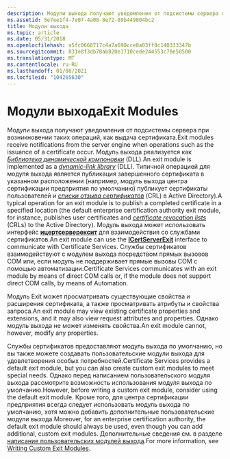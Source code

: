 ```yaml
---
description: Модули выхода получают уведомления от подсистемы сервера при возникновении таких операций, как выдача сертификата.
ms.assetid: 5e7ee1f4-7e07-4a08-8e72-89b449804bc2
title: Модули выхода
ms.topic: article
ms.date: 05/31/2018
ms.openlocfilehash: a5fc0668717c4a7a690cce8a03ff8c140333347b
ms.sourcegitcommit: 831e8f3db78ab820e1710cede244553c70e50500
ms.translationtype: MT
ms.contentlocale: ru-RU
ms.lasthandoff: 01/08/2021
ms.locfileid: "104265630"
---
```

# <a name="exit-modules"></a><span data-ttu-id="6e31f-103">Модули выхода</span><span class="sxs-lookup"><span data-stu-id="6e31f-103">Exit Modules</span></span>

<span data-ttu-id="6e31f-104">Модули выхода получают уведомления от подсистемы сервера при возникновении таких операций, как выдача сертификата.</span><span class="sxs-lookup"><span data-stu-id="6e31f-104">Exit modules receive notifications from the server engine when operations such as the issuance of a certificate occur.</span></span> <span data-ttu-id="6e31f-105">Модуль выхода реализуется как [*Библиотека динамической компоновки*](../secgloss/d-gly.md) (DLL).</span><span class="sxs-lookup"><span data-stu-id="6e31f-105">An exit module is implemented as a [*dynamic-link library*](../secgloss/d-gly.md) (DLL).</span></span> <span data-ttu-id="6e31f-106">Типичной операцией для модуля выхода является публикация завершенного сертификата в указанном расположении (например, модуль выхода центра сертификации предприятия по умолчанию) публикует сертификаты пользователей и [*списки отзыва сертификатов*](../secgloss/c-gly.md) (CRL) в Active Directory).</span><span class="sxs-lookup"><span data-stu-id="6e31f-106">A typical operation for an exit module is to publish a completed certificate in a specified location (the default enterprise certification authority exit module, for instance, publishes user certificates and [*certificate revocation lists*](../secgloss/c-gly.md) (CRLs) to the Active Directory).</span></span> <span data-ttu-id="6e31f-107">Модуль выхода может использовать интерфейс [**ицертсерверексит**](/windows/desktop/api/Certif/nn-certif-icertserverexit) для взаимодействия со службами сертификатов.</span><span class="sxs-lookup"><span data-stu-id="6e31f-107">An exit module can use the [**ICertServerExit**](/windows/desktop/api/Certif/nn-certif-icertserverexit) interface to communicate with Certificate Services.</span></span> <span data-ttu-id="6e31f-108">Службы сертификатов взаимодействуют с модулем выхода посредством прямых вызовов COM или, если модуль не поддерживает прямые вызовы COM с помощью автоматизации.</span><span class="sxs-lookup"><span data-stu-id="6e31f-108">Certificate Services communicates with an exit module by means of direct COM calls or, if the module does not support direct COM calls, by means of Automation.</span></span>

<span data-ttu-id="6e31f-109">Модуль Exit может просматривать существующие свойства и расширения сертификата, а также просматривать атрибуты и свойства запроса.</span><span class="sxs-lookup"><span data-stu-id="6e31f-109">An exit module may view existing certificate properties and extensions, and it may also view request attributes and properties.</span></span> <span data-ttu-id="6e31f-110">Однако модуль выхода не может изменять свойства.</span><span class="sxs-lookup"><span data-stu-id="6e31f-110">An exit module cannot, however, modify any properties.</span></span>

<span data-ttu-id="6e31f-111">Службы сертификатов предоставляют модуль выхода по умолчанию, но вы также можете создавать пользовательские модули выхода для удовлетворения особых потребностей.</span><span class="sxs-lookup"><span data-stu-id="6e31f-111">Certificate Services provides a default exit module, but you can also create custom exit modules to meet special needs.</span></span> <span data-ttu-id="6e31f-112">Однако перед написанием пользовательского модуля выхода рассмотрите возможность использования модуля выхода по умолчанию.</span><span class="sxs-lookup"><span data-stu-id="6e31f-112">However, before writing a custom exit module, consider using the default exit module.</span></span> <span data-ttu-id="6e31f-113">Кроме того, для центра сертификации предприятия всегда следует использовать модуль выхода по умолчанию, хотя можно добавить дополнительные пользовательские модули выхода.</span><span class="sxs-lookup"><span data-stu-id="6e31f-113">Moreover, for an enterprise certification authority, the default exit module should always be used, even though you can add additional, custom exit modules.</span></span> <span data-ttu-id="6e31f-114">Дополнительные сведения см. в разделе [написание пользовательских модулей выхода](writing-custom-exit-modules.md).</span><span class="sxs-lookup"><span data-stu-id="6e31f-114">For more information, see [Writing Custom Exit Modules](writing-custom-exit-modules.md).</span></span>

 

 
